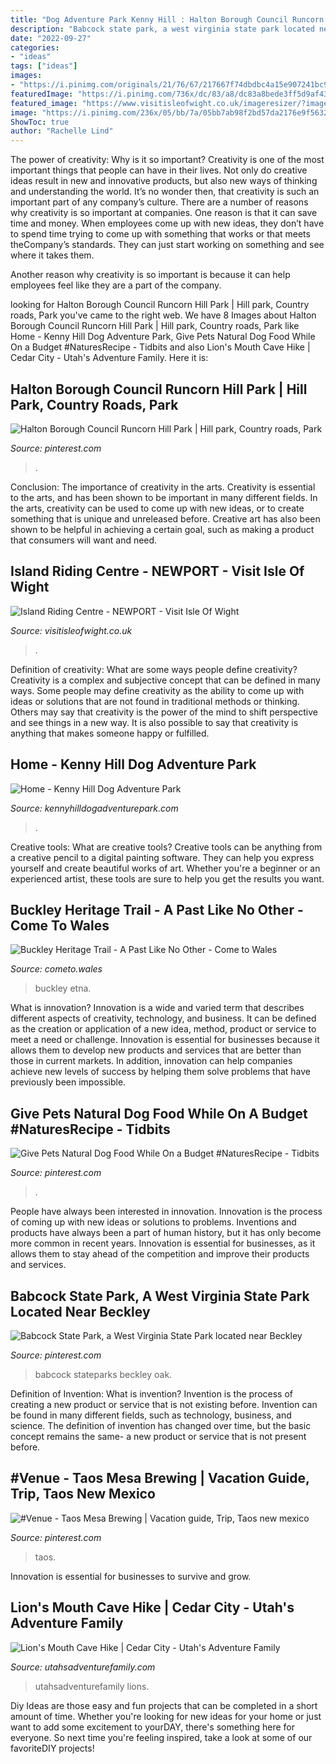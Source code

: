 ```yaml
---
title: "Dog Adventure Park Kenny Hill : Halton Borough Council Runcorn Hill Park"
description: "Babcock state park, a west virginia state park located near beckley"
date: "2022-09-27"
categories:
- "ideas"
tags: ["ideas"]
images:
- "https://i.pinimg.com/originals/21/76/67/217667f74dbdbc4a15e907241bc98750.jpg"
featuredImage: "https://i.pinimg.com/736x/dc/83/a8/dc83a8bede3ff5d9af43dae8839ee452.jpg"
featured_image: "https://www.visitisleofwight.co.uk/imageresizer/?image=%2fdmsimgs%2fhigh_fiveresize_940985386.jpg&amp;action=ItineraryIdeas"
image: "https://i.pinimg.com/236x/05/bb/7a/05bb7ab98f2bd57da2176e9f5632cfcf.jpg?nii=t"
ShowToc: true
author: "Rachelle Lind"
---
```



The power of creativity: Why is it so important?
Creativity is one of the most important things that people can have in their lives. Not only do creative ideas result in new and innovative products, but also new ways of thinking and understanding the world. It’s no wonder then, that creativity is such an important part of any company’s culture.
There are a number of reasons why creativity is so important at companies. One reason is that it can save time and money. When employees come up with new ideas, they don’t have to spend time trying to come up with something that works or that meets theCompany’s standards. They can just start working on something and see where it takes them.

Another reason why creativity is so important is because it can help employees feel like they are a part of the company.

	

		
looking for Halton Borough Council Runcorn Hill Park | Hill park, Country roads, Park you've came to the right web. We have 8 Images about Halton Borough Council Runcorn Hill Park | Hill park, Country roads, Park like Home - Kenny Hill Dog Adventure Park, Give Pets Natural Dog Food While On a Budget #NaturesRecipe - Tidbits and also Lion&#039;s Mouth Cave Hike | Cedar City - Utah&#039;s Adventure Family. Here it is:
		
    
## Halton Borough Council Runcorn Hill Park | Hill Park, Country Roads, Park

<img loading=lazy src="https://i.pinimg.com/originals/21/76/67/217667f74dbdbc4a15e907241bc98750.jpg" onerror="this.onerror=null;this.src='https://tse2.mm.bing.net/th?id=OIP.ZKE9F9iADgYpude9edAsFwHaE2&amp;pid=15.1';" alt="Halton Borough Council Runcorn Hill Park | Hill park, Country roads, Park">

_Source: pinterest.com_

>. 

	

Conclusion: The importance of creativity in the arts.
Creativity is essential to the arts, and has been shown to be important in many different fields. In the arts, creativity can be used to come up with new ideas, or to create something that is unique and unreleased before. Creative art has also been shown to be helpful in achieving a certain goal, such as making a product that consumers will want and need.

    
## Island Riding Centre - NEWPORT - Visit Isle Of Wight

<img loading=lazy src="https://www.visitisleofwight.co.uk/imageresizer/?image=%2fdmsimgs%2fhigh_fiveresize_940985386.jpg&amp;action=ItineraryIdeas" onerror="this.onerror=null;this.src='https://tse4.mm.bing.net/th?id=OIP.6woTLyFj0e0g7AHKNiCEKQAAAA&amp;pid=15.1';" alt="Island Riding Centre - NEWPORT - Visit Isle Of Wight">

_Source: visitisleofwight.co.uk_

>. 

	

Definition of creativity: What are some ways people define creativity?
Creativity is a complex and subjective concept that can be defined in many ways. Some people may define creativity as the ability to come up with ideas or solutions that are not found in traditional methods or thinking. Others may say that creativity is the power of the mind to shift perspective and see things in a new way. It is also possible to say that creativity is anything that makes someone happy or fulfilled.

    
## Home - Kenny Hill Dog Adventure Park

<img loading=lazy src="https://kennyhilldogadventurepark.com/wp-content/uploads/2021/05/dogs-training-on-tree-trunk-landscape-zoomed-2-768x576.jpeg" onerror="this.onerror=null;this.src='https://tse2.mm.bing.net/th?id=OIP.GdJnvfwnu6tNfaUM7X4zwAHaFj&amp;pid=15.1';" alt="Home - Kenny Hill Dog Adventure Park">

_Source: kennyhilldogadventurepark.com_

>. 

	

Creative tools: What are creative tools?
Creative tools can be anything from a creative pencil to a digital painting software. They can help you express yourself and create beautiful works of art. Whether you're a beginner or an experienced artist, these tools are sure to help you get the results you want.

    
## Buckley Heritage Trail - A Past Like No Other - Come To Wales

<img loading=lazy src="https://usercontent.one/wp/www.cometo.wales/wp-content/uploads/2021/01/Buckley-Heritage-Trail-Flintshire-North-Wales-1536x1152.jpg" onerror="this.onerror=null;this.src='https://tse3.mm.bing.net/th?id=OIP.LnHNww6UPnWa6fyRbT7gKwHaFj&amp;pid=15.1';" alt="Buckley Heritage Trail - A Past Like No Other - Come to Wales">

_Source: cometo.wales_

>buckley etna. 

	

What is innovation?
Innovation is a wide and varied term that describes different aspects of creativity, technology, and business. It can be defined as the creation or application of a new idea, method, product or service to meet a need or challenge. Innovation is essential for businesses because it allows them to develop new products and services that are better than those in current markets. In addition, innovation can help companies achieve new levels of success by helping them solve problems that have previously been impossible.

    
## Give Pets Natural Dog Food While On A Budget #NaturesRecipe - Tidbits

<img loading=lazy src="https://i.pinimg.com/236x/05/bb/7a/05bb7ab98f2bd57da2176e9f5632cfcf.jpg?nii=t" onerror="this.onerror=null;this.src='https://tse2.mm.bing.net/th?id=OIP.5ez4axJHAxTMlWE-GFZnXQAAAA&amp;pid=15.1';" alt="Give Pets Natural Dog Food While On a Budget #NaturesRecipe - Tidbits">

_Source: pinterest.com_

>. 

	

People have always been interested in innovation. Innovation is the process of coming up with new ideas or solutions to problems. Inventions and products have always been a part of human history, but it has only become more common in recent years. Innovation is essential for businesses, as it allows them to stay ahead of the competition and improve their products and services.

    
## Babcock State Park, A West Virginia State Park Located Near Beckley

<img loading=lazy src="https://i.pinimg.com/736x/dc/83/a8/dc83a8bede3ff5d9af43dae8839ee452.jpg" onerror="this.onerror=null;this.src='https://tse3.mm.bing.net/th?id=OIP.ClY6qKPkaf6z_jUXhc3yxgHaE8&amp;pid=15.1';" alt="Babcock State Park, a West Virginia State Park located near Beckley">

_Source: pinterest.com_

>babcock stateparks beckley oak. 

	

Definition of Invention: What is invention?
Invention is the process of creating a new product or service that is not existing before. Invention can be found in many different fields, such as technology, business, and science. The definition of invention has changed over time, but the basic concept remains the same- a new product or service that is not present before.

    
## #Venue - Taos Mesa Brewing | Vacation Guide, Trip, Taos New Mexico

<img loading=lazy src="https://i.pinimg.com/originals/9e/3d/4e/9e3d4e8fbff75567dae7e5b4430c6553.jpg" onerror="this.onerror=null;this.src='https://tse2.mm.bing.net/th?id=OIP.E9Re3gJ1qBLFuY1huAIzMwHaCn&amp;pid=15.1';" alt="#Venue - Taos Mesa Brewing | Vacation guide, Trip, Taos new mexico">

_Source: pinterest.com_

>taos. 

	

Innovation is essential for businesses to survive and grow.

    
## Lion&#039;s Mouth Cave Hike | Cedar City - Utah&#039;s Adventure Family

<img loading=lazy src="https://www.utahsadventurefamily.com/wp-content/uploads/2020/07/Lions-Mouth-Cave-Trail-12-2048x1365.jpeg" onerror="this.onerror=null;this.src='https://tse2.mm.bing.net/th?id=OIP.m38wLjD8O9tjb885BGs6owHaE7&amp;pid=15.1';" alt="Lion&#039;s Mouth Cave Hike | Cedar City - Utah&#039;s Adventure Family">

_Source: utahsadventurefamily.com_

>utahsadventurefamily lions. 

	

Diy Ideas are those easy and fun projects that can be completed in a short amount of time. Whether you're looking for new ideas for your home or just want to add some excitement to yourDAY, there's something here for everyone. So next time you're feeling inspired, take a look at some of our favoriteDIY projects!

